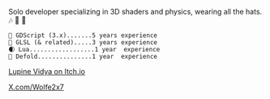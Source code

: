Solo developer specializing in 3D shaders and physics, wearing all the hats. 🎶 🚗 📏
```
🤖 GDScript (3.x).......5 years experience
🎨 GLSL (& related).....3 years experience
🌒 Lua..................1 year  experience
🫘 Defold...............1 year  experience
```

[Lupine Vidya on Itch.io](https://lupine-vidya.itch.io/)

[X.com/Wolfe2x7](https://x.com/Wolfe2x7)
